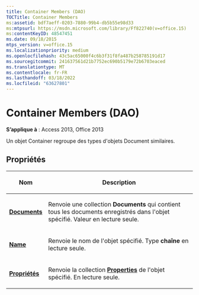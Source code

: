 ```yaml
---
title: Container Members (DAO)
TOCTitle: Container Members
ms:assetid: bdf7aeff-0203-7880-99b4-db5b55e98d33
ms:mtpsurl: https://msdn.microsoft.com/library/Ff822740(v=office.15)
ms:contentKeyID: 48547451
ms.date: 09/18/2015
mtps_version: v=office.15
ms.localizationpriority: medium
ms.openlocfilehash: 43c5ac65000f4c6b3f31f8fa487b258785191d17
ms.sourcegitcommit: 241637561d21b7752ec690b5179e72b6703eaced
ms.translationtype: MT
ms.contentlocale: fr-FR
ms.lasthandoff: 03/18/2022
ms.locfileid: "63627801"
---
```

# <a name="container-members-dao"></a>Container Members (DAO)


**S’applique à** : Access 2013, Office 2013

Un objet Container regroupe des types d'objets Document similaires.

## <a name="properties"></a>Propriétés

<table>
<colgroup>
<col />
<col />
</colgroup>
<thead>
<tr class="header">
<th><p>Nom</p></th>
<th><p>Description</p></th>
</tr>
</thead>
<tbody>
<tr class="odd">
<td><p><strong><a href="container-documents-property-dao.md">Documents</a></strong></p></td>
<td><p>Renvoie une collection <strong>Documents</strong> qui contient tous les documents enregistrés dans l'objet spécifié. Valeur en lecture seule.</p></td>
</tr>
<tr class="even">
<td><p><strong><a href="container-name-property-dao.md">Name</a></strong></p></td>
<td><p>Renvoie le nom de l'objet spécifié. Type <strong>chaîne</strong> en lecture seule.</p></td>
</tr>
<tr class="odd">
<td><p><strong><a href="container-properties-property-dao.md">Propriétés</a></strong></p></td>
<td><p>Renvoie la collection <strong><a href="properties-collection-dao.md">Properties</a></strong> de l'objet spécifié. En lecture seule.</p></td>
</tr>
</tbody>
</table>

